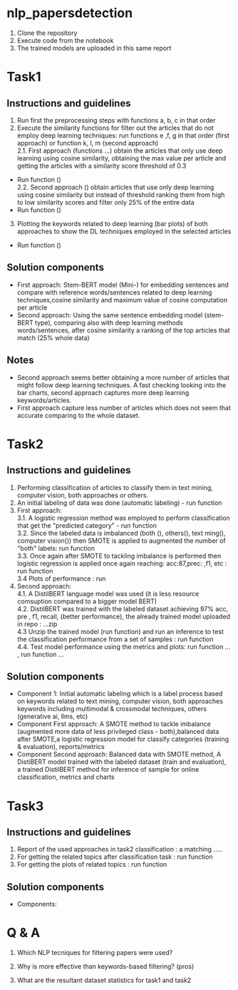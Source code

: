 # nlp_papersdetection
1. Clone the repository
2. Execute code from the notebook
3. The trained models are uploaded in this same report

# Task1
## Instructions and guidelines
1. Run first the preprocessing steps with functions a, b, c in that order <br/>
2. Execute the similarity functions for filter out the articles that do not employ deep learning techniques: run functions e ,f, g in that order (first approach) or function  k, l, m (second approach) <br/>
2.1. First approach (functions ...) obtain the articles that only use deep learning using cosine similarity, obtaining the max value per article and getting the articles with a similarity score threshold of 0.3 
- Run function () <br/>
2.2. Second approach () obtain articles that use only deep learning using cosine similarity but instead of threshold ranking them from high to low similarity scores and filter only 25% of the entire data 
- Run function () <br/>
3. Plotting the keywords related to deep learning (bar plots) of both approaches to show the DL techniques employed in the selected articles
- Run function () <br/>
## Solution components
- First approach: Stem-BERT model (Mini-) for embedding sentences and compare with reference words/sentences related to deep learning techniques,cosine similarity and maximum value of cosine computation per article
- Second approach: Using the same sentence embedding model (stem-BERT type), comparing also with deep learning methods words/sentences, after cosine similarity a ranking of the top articles that match (25% whole data) 
## Notes
- Second approach seems better obtaining a more number of articles that might follow deep learning techniques. A fast checking looking into the bar charts, second approach captures more deep learning keywords/articles.
- First approach capture less number of articles which does not seem that accurate comparing to the whole dataset.


# Task2
## Instructions and guidelines
1. Performing classification of articles to classify them in text mining, computer vision, both approaches or others.<br/>
2. An initial labeling of data was done (automatic labeling) - run function <br/>
3. First approach: <br/>
3.1. A logistic regression method was employed to perform classification that get the "predicted category" - run function <br/>
3.2. Since the labeled data is imbalanced (both (), others(), text ming(), computer vision()) then SMOTE is applied to augmented the number of "both" labels: run function <br/>
3.3. Once again after SMOTE to tackling imbalance is performed then logistic regression is applied once again reaching: acc:87,prec: ,f1, etc : run function <br/>
3.4 Plots of performance : run <br/>
4. Second approach:<br/>
4.1. A DistilBERT language model was used (it is less resource comsuption compared to a bigger model BERT) <br/>
4.2. DistilBERT was trained with the labeled dataset achieving 97% acc, pre , f1, recall, (better performance), the already trained model uploaded in repo : ...zip <br/>
4.3 Unzip the trained model (run function) and run an inference to test the classification performance from a set of samples : run function <br/>
4.4. Test model performance using the metrics and plots: run function ... , run function ...<br/>
## Solution components
- Component 1: Initial automatic labeling which is a label process based on keywords related to text mining, computer vision, both approaches keywords including multimodal & crossmodal techniques, others (generative ai, llms, etc)
- Component First approach: A SMOTE method to tackle imbalance (augmented more data of less privileged class - both),balanced data after SMOTE,a logistic regression model for classify categories (training & evaluation), reports/metrics
- Component Second approach: Balanced data with SMOTE method, A DistiBERT model trained with the labeled dataset (train and evaluation), a trained DistilBERT method for inference of sample for online classification, metrics and charts

# Task3
## Instructions and guidelines
1. Report of the used approaches in task2 classification : a matching ..... <br/>
3. For getting the related topics after classification task : run function <br/>
4. For getting the plots of related topics : run function <br/>
## Solution components
- Components: 

# Q & A
1. Which NLP tecniques for filtering papers were used?
   
3. Why is more effective than keywords-based filtering? (pros)
4. What are the resultant dataset statistics for task1 and task2
   
